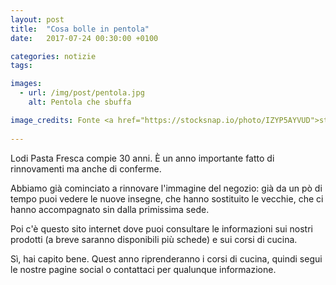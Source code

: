 ```yaml
---
layout: post
title:  "Cosa bolle in pentola"
date:   2017-07-24 00:30:00 +0100

categories: notizie
tags: 

images:
  - url: /img/post/pentola.jpg
    alt: Pentola che sbuffa

image_credits: Fonte <a href="https://stocksnap.io/photo/IZYP5AYVUD">stocksnap.io</a>
      
---
```

Lodi Pasta Fresca compie 30 anni. È un anno importante fatto di rinnovamenti ma anche di conferme.

Abbiamo già cominciato a rinnovare l'immagine del negozio: già da un pò di tempo puoi vedere le nuove insegne, che hanno sostituito le vecchie, che ci hanno accompagnato sin dalla primissima sede.
<!--continua-->

Poi c'è questo sito internet dove puoi consultare le informazioni sui nostri prodotti (a breve saranno disponibili più schede) e sui corsi di cucina.

Sì, hai capito bene. Quest anno riprenderanno i corsi di cucina, quindi segui le nostre pagine social o contattaci per qualunque informazione.
